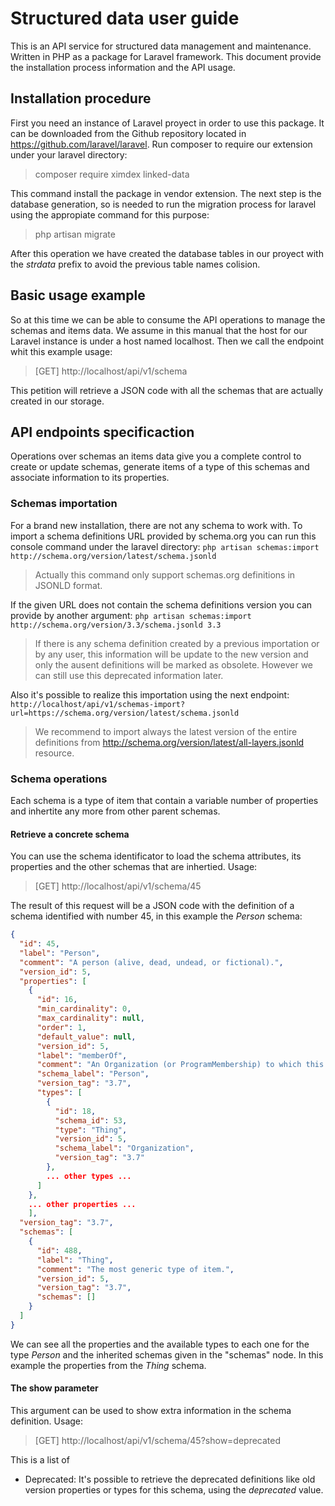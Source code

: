 
# Structured data user guide
This is an API service for structured data management and maintenance. Written in PHP as a package for Laravel framework.
This document provide the installation process information and the API usage.
## Installation procedure
First you need an instance of Laravel proyect in order to use this package. It can be downloaded from the Github repository located in https://github.com/laravel/laravel.
Run composer to require our extension under your laravel directory:
> composer require ximdex linked-data

This command install the package in vendor extension.
The next step is the database generation, so is needed to run the migration process for laravel using the appropiate command for this purpose:
> php artisan migrate

After this operation we have created the database tables in our proyect with the *strdata* prefix to avoid the previous table names colision.
## Basic usage example
So at this time we can be able to consume the API operations to manage the schemas and items data.
We assume in this manual that the host for our Laravel instance is under a host named localhost. Then we call the endpoint whit this example usage:
> [GET] http://localhost/api/v1/schema

This petition will retrieve a JSON code with all the schemas that are actually created in our storage. 
## API endpoints specificaction
Operations over schemas an items data give you a complete control to create or update schemas, generate items of a type of this schemas and associate information to its properties.
### Schemas importation
For a brand new installation, there are not any schema to work with. To import a schema definitions URL provided by schema.org you can run this console command under the laravel directory:
`php artisan schemas:import http://schema.org/version/latest/schema.jsonld`
> Actually this command only support schemas.org definitions in JSONLD format.

If the given URL does not contain the schema definitions version you can provide by another argument:
`php artisan schemas:import http://schema.org/version/3.3/schema.jsonld 3.3`
> If there is any schema definition created by a previous importation or by any user, this information will be update to the new version and only the ausent definitions will be marked as obsolete. However we can still use this deprecated information later.
 
Also it's possible to realize this importation using the next endpoint:
`http://localhost/api/v1/schemas-import?url=https://schema.org/version/latest/schema.jsonld`
> We recommend to import always the latest version of the entire definitions from http://schema.org/version/latest/all-layers.jsonld resource.

### Schema operations
Each schema is a type of item that contain a variable number of properties and inhertite any more from other parent schemas.
#### Retrieve a concrete schema
You can use the schema identificator to load the schema attributes, its properties and the other schemas that are inhertied. Usage:
> [GET] http://localhost/api/v1/schema/45

The result of this request will be a JSON code with the definition of a schema identified with number 45, in this example the *Person* schema:
```json
{
  "id": 45,
  "label": "Person",
  "comment": "A person (alive, dead, undead, or fictional).",
  "version_id": 5,
  "properties": [
    {
      "id": 16,
      "min_cardinality": 0,
      "max_cardinality": null,
      "order": 1,
      "default_value": null,
      "version_id": 5,
      "label": "memberOf",
      "comment": "An Organization (or ProgramMembership) to which this Person or Organization belongs.",
      "schema_label": "Person",
      "version_tag": "3.7",
      "types": [
        {
          "id": 18,
          "schema_id": 53,
          "type": "Thing",
          "version_id": 5,
          "schema_label": "Organization",
          "version_tag": "3.7"
        },
        ... other types ...
      ]
    },
    ... other properties ...
    ],
  "version_tag": "3.7",
  "schemas": [
    {
      "id": 488,
      "label": "Thing",
      "comment": "The most generic type of item.",
      "version_id": 5,
      "version_tag": "3.7",
      "schemas": []
    }
  ]
}
```
We can see all the properties and the available types to each one for the type *Person* and the inherited schemas given in the "schemas" node. In this example the properties from the *Thing* schema.
#### The show parameter
This argument can be used to show extra information in the schema definition. Usage:
>[GET] http://localhost/api/v1/schema/45?show=deprecated

This is a list of 
* Deprecated: It's possible to retrieve the deprecated definitions like old version properties or types for this schema, using the *deprecated* value.

